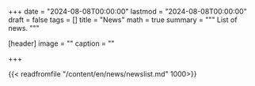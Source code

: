 +++
date = "2024-08-08T00:00:00"
lastmod = "2024-08-08T00:00:00"
draft = false
tags = []
title = "News"
math = true
summary = """
List of news.
"""

[header]
image = ""
caption = ""

+++

{{< readfromfile "/content/en/news/newslist.md" 1000>}} 

